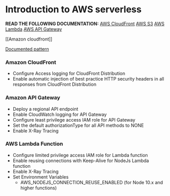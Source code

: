 # Introduction to AWS serverless

__READ THE FOLLOWING DOCUMENTATION:__ 
	[AWS CloudFront](https://aws.amazon.com/es/cloudfront/)
	[AWS S3](https://aws.amazon.com/es/s3/)
	[AWS Lambda](https://aws.amazon.com/es/lambda/)
	[AWS API Gateway](https://aws.amazon.com/es/api-gateway/)


[[Amazon cloudfront]]

[Documented pattern](https://docs.aws.amazon.com/es_es/solutions/latest/constructs/aws-cloudfront-apigateway-lambda.html)

### Amazon CloudFront

-   Configure Access logging for CloudFront Distribution
-   Enable automatic injection of best practice HTTP security headers in all responses from CloudFront Distribution
    

### Amazon API Gateway

-   Deploy a regional API endpoint
-   Enable CloudWatch logging for API Gateway
-   Configure least privilege access IAM role for API Gateway
-   Set the default authorizationType for all API methods to NONE
-   Enable X-Ray Tracing
    

### AWS Lambda Function

-   Configure limited privilege access IAM role for Lambda function
-   Enable reusing connections with Keep-Alive for NodeJs Lambda function
-   Enable X-Ray Tracing
-   Set Environment Variables
    -   AWS_NODEJS_CONNECTION_REUSE_ENABLED (for Node 10.x and higher functions)